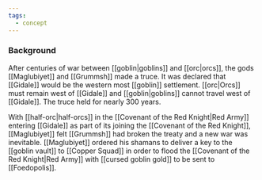 ```yaml
---
tags:
  - concept
---
```

### Background

After centuries of war between [[goblin|goblins]] and [[orc|orcs]], the gods [[Maglubiyet]] and [[Grummsh]] made a truce.  It was declared that [[Gidale]] would be the western most [[goblin]] settlement.  [[orc|Orcs]] must remain west of [[Gidale]] and [[goblin|goblins]] cannot travel west of [[Gidale]].  The truce held for nearly 300 years.

With [[half-orc|half-orcs]] in the [[Covenant of the Red Knight|Red Army]] entering [[Gidale]] as part of its joining the [[Covenant of the Red Knight]], [[Maglubiyet]] felt [[Grummsh]] had broken the treaty and a new war was inevitable.  [[Maglubiyet]] ordered his shamans to deliver a key to the [[goblin vault]] to [[Copper Squad]] in order to flood the [[Covenant of the Red Knight|Red Army]] with [[cursed goblin gold]] to be sent to [[Foedopolis]]. 